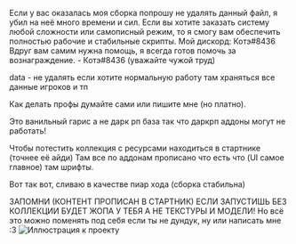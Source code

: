 Если у вас оказалась моя сборка попрошу не удалять данный файл, я убил на неё много времени и сил.
Если вы хотите заказать систему любой сложности или самописный режим, то я смогу вам обеспечить полностью рабочие и стабильные скрипты.
Мой дискорд: Котэ#8436
Вдруг вам самим нужна помощь, я всегда готов помочь за вознаграждение. - Котэ#8436 (уважайте чужой труд)

data - не удалять если хотите нормальную работу
там храняться все данные игроков и тп

Как делать профы думайте сами или пишите мне (но платно).

Это ванильный гарис а не дарк рп база так что даркрп аддоны могут не работать!

Чтобы потестить коллекция с ресурсами находиться в стартнике (точнее её айди)
Там все по аддонам прописано что есть что (UI самое главное) там шрифты.

Вот так вот, сливаю в качестве пиар хода (сборка стабильна)

ЗАПОМНИ (КОНТЕНТ ПРОПИСАН В СТАРТНИК) ЕСЛИ ЗАПУСТИШЬ БЕЗ КОЛЛЕКЦИИ БУДЕТ ЖОПА У ТЕБЯ А НЕ ТЕКСТУРЫ И МОДЕЛИ!
Но всё это можно поменять под себя если ты не дундук, ну или написать мне :3
![Иллюстрация к проекту](https://github.com/jon/coolproject/raw/master/image/image.png)
